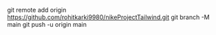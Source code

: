 git remote add origin https://github.com/rohitkarki9980/nikeProjectTailwind.git
git branch -M main
git push -u origin main